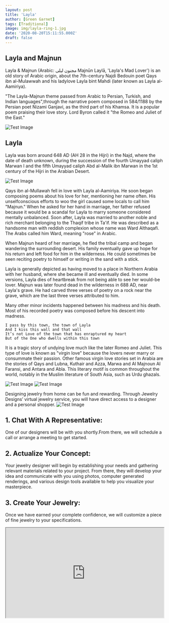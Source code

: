 ```yaml
---
layout: post
title: 'Layla'
author: [Green Garnet]
tags: [Traditional]
image: img/layla-ring-1.jpg
date: '2020-08-20T15:11:55.000Z'
draft: false
---
```

## Layla and Majnun
Layla & Majnun (Arabic: مجنون ليلى Majnūn Laylā, 'Layla's Mad Lover') is an old story of Arabic origin, about the 7th-century Najdi Bedouin poet Qays ibn al-Mulawwah and his ladylove Layla bint Mahdi (later known as Layla al-Aamiriya).

"The Layla-Majnun theme passed from Arabic to Persian, Turkish, and Indian languages",through the narrative poem composed in 584/1188 by the Persian poet Nizami Ganjavi, as the third part of his Khamsa. It is a popular poem praising their love story. Lord Byron called it "the Romeo and Juliet of the East."

![Test Image](img/633px-Layla_and_Majnun2.jpg)

## Layla
Layla was born around 648 AD (AH 28 in the Hijri) in the Najd, where the date of death unknown, during the succession of the fourth Umayyad caliph Marwan I and the fifth Umayyad caliph Abd al-Malik ibn Marwan in the 1st century of the Hijri in the Arabian Desert. 

![Test Image](img/414px-Hasht-Bihisht_Amir_Khusro_Walters.jpg)

Qays ibn al-Mullawah fell in love with Layla al-Aamiriya. He soon began composing poems about his love for her, mentioning her name often. His unselfconscious efforts to woo the girl caused some locals to call him "Majnun." When he asked for her hand in marriage, her father refused because it would be a scandal for Layla to marry someone considered mentally unbalanced. Soon after, Layla was married to another noble and rich merchant belonging to the Thaqif tribe in Ta'if. He was described as a handsome man with reddish complexion whose name was Ward Althaqafi. The Arabs called him Ward, meaning "rose" in Arabic.

When Majnun heard of her marriage, he fled the tribal camp and began wandering the surrounding desert. His family eventually gave up hope for his return and left food for him in the wilderness. He could sometimes be seen reciting poetry to himself or writing in the sand with a stick.

Layla is generally depicted as having moved to a place in Northern Arabia with her husband, where she became ill and eventually died. In some versions, Layla dies of heartbreak from not being able to see her would-be lover. Majnun was later found dead in the wilderness in 688 AD, near Layla's grave. He had carved three verses of poetry on a rock near the grave, which are the last three verses attributed to him.

Many other minor incidents happened between his madness and his death. Most of his recorded poetry was composed before his descent into madness.

    I pass by this town, the town of Layla
    And I kiss this wall and that wall
    It’s not Love of the town that has enraptured my heart
    But of the One who dwells within this town

It is a tragic story of undying love much like the later Romeo and Juliet. This type of love is known as "virgin love" because the lovers never marry or consummate their passion. Other famous virgin love stories set in Arabia are the stories of Qays and Lubna, Kuthair and Azza, Marwa and Al Majnoun Al Faransi, and Antara and Abla. This literary motif is common throughout the world, notably in the Muslim literature of South Asia, such as Urdu ghazals. 

![Test Image](img/leili-2.jpg)
![Test Image](img/leili-3.jpg)

Designing jewelry from home can be fun and rewarding. Through Jewelry Designs’ virtual jewelry service, you will have direct access to a designer and a personal shopper.
![Test Image](img/aitta.jpg)
## 1. Chat With A Representative:
One of our designers will be with you shortly.From there, we will schedule a call or arrange a meeting to get started.

## 2. Actualize Your Concept:
Your jewelry designer will begin by establishing your needs and gathering relevant materials related to your project. From there, they will develop your idea and communicate with you using photos, computer generated renderings, and various design tools available to help you visualize your masterpiece.

## 3. Create Your Jewelry:
Once we have earned your complete confidence, we will customize a piece of fine jewelry to your specifications.

<style>.h_iframe-aparat_embed_frame{position:relative;}.h_iframe-aparat_embed_frame .ratio{display:block;width:100%;height:auto;}.h_iframe-aparat_embed_frame iframe{position:absolute;top:0;left:0;width:100%;height:100%;}</style><div class="h_iframe-aparat_embed_frame"><span style="display: block;padding-top: 57%"></span><iframe src="https://www.aparat.com/video/video/embed/videohash/GCRMD/vt/frame" title="طراحی جواهرالات green garnet" allowFullScreen="true" webkitallowfullscreen="true" mozallowfullscreen="true"></iframe></div>



